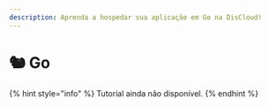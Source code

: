 ```yaml
---
description: Aprenda a hospedar sua aplicação em Go na DisCloud!
---
```


# 🐿 Go



{% hint style="info" %}
Tutorial ainda não disponível.
{% endhint %}
